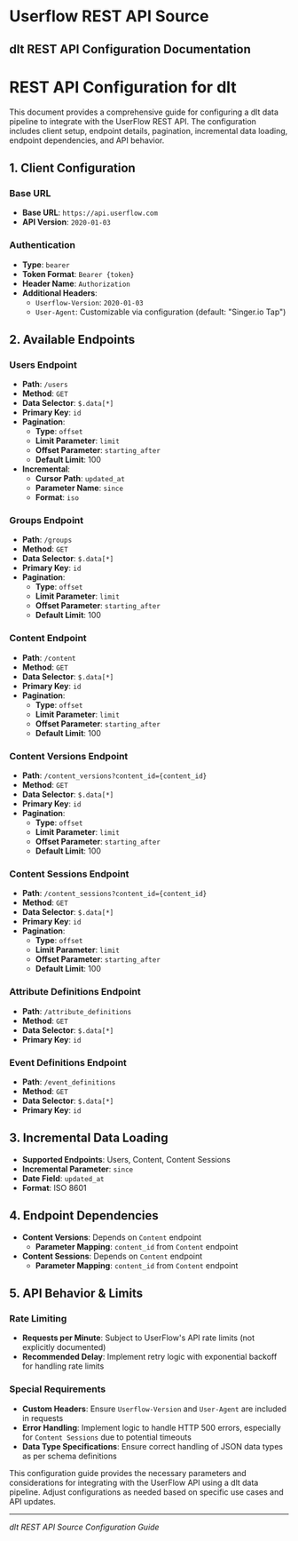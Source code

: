 # Userflow REST API Source

## dlt REST API Configuration Documentation

# REST API Configuration for dlt

This document provides a comprehensive guide for configuring a dlt data pipeline to integrate with the UserFlow REST API. The configuration includes client setup, endpoint details, pagination, incremental data loading, endpoint dependencies, and API behavior.

## 1. Client Configuration

### Base URL
- **Base URL**: `https://api.userflow.com`
- **API Version**: `2020-01-03`

### Authentication
- **Type**: `bearer`
- **Token Format**: `Bearer {token}`
- **Header Name**: `Authorization`
- **Additional Headers**: 
  - `Userflow-Version`: `2020-01-03`
  - `User-Agent`: Customizable via configuration (default: "Singer.io Tap")

## 2. Available Endpoints

### Users Endpoint
- **Path**: `/users`
- **Method**: `GET`
- **Data Selector**: `$.data[*]`
- **Primary Key**: `id`
- **Pagination**:
  - **Type**: `offset`
  - **Limit Parameter**: `limit`
  - **Offset Parameter**: `starting_after`
  - **Default Limit**: 100
- **Incremental**:
  - **Cursor Path**: `updated_at`
  - **Parameter Name**: `since`
  - **Format**: `iso`

### Groups Endpoint
- **Path**: `/groups`
- **Method**: `GET`
- **Data Selector**: `$.data[*]`
- **Primary Key**: `id`
- **Pagination**:
  - **Type**: `offset`
  - **Limit Parameter**: `limit`
  - **Offset Parameter**: `starting_after`
  - **Default Limit**: 100

### Content Endpoint
- **Path**: `/content`
- **Method**: `GET`
- **Data Selector**: `$.data[*]`
- **Primary Key**: `id`
- **Pagination**:
  - **Type**: `offset`
  - **Limit Parameter**: `limit`
  - **Offset Parameter**: `starting_after`
  - **Default Limit**: 100

### Content Versions Endpoint
- **Path**: `/content_versions?content_id={content_id}`
- **Method**: `GET`
- **Data Selector**: `$.data[*]`
- **Primary Key**: `id`
- **Pagination**:
  - **Type**: `offset`
  - **Limit Parameter**: `limit`
  - **Offset Parameter**: `starting_after`
  - **Default Limit**: 100

### Content Sessions Endpoint
- **Path**: `/content_sessions?content_id={content_id}`
- **Method**: `GET`
- **Data Selector**: `$.data[*]`
- **Primary Key**: `id`
- **Pagination**:
  - **Type**: `offset`
  - **Limit Parameter**: `limit`
  - **Offset Parameter**: `starting_after`
  - **Default Limit**: 100

### Attribute Definitions Endpoint
- **Path**: `/attribute_definitions`
- **Method**: `GET`
- **Data Selector**: `$.data[*]`
- **Primary Key**: `id`

### Event Definitions Endpoint
- **Path**: `/event_definitions`
- **Method**: `GET`
- **Data Selector**: `$.data[*]`
- **Primary Key**: `id`

## 3. Incremental Data Loading

- **Supported Endpoints**: Users, Content, Content Sessions
- **Incremental Parameter**: `since`
- **Date Field**: `updated_at`
- **Format**: ISO 8601

## 4. Endpoint Dependencies

- **Content Versions**: Depends on `Content` endpoint
  - **Parameter Mapping**: `content_id` from `Content` endpoint
- **Content Sessions**: Depends on `Content` endpoint
  - **Parameter Mapping**: `content_id` from `Content` endpoint

## 5. API Behavior & Limits

### Rate Limiting
- **Requests per Minute**: Subject to UserFlow's API rate limits (not explicitly documented)
- **Recommended Delay**: Implement retry logic with exponential backoff for handling rate limits

### Special Requirements
- **Custom Headers**: Ensure `Userflow-Version` and `User-Agent` are included in requests
- **Error Handling**: Implement logic to handle HTTP 500 errors, especially for `Content Sessions` due to potential timeouts
- **Data Type Specifications**: Ensure correct handling of JSON data types as per schema definitions

This configuration guide provides the necessary parameters and considerations for integrating with the UserFlow API using a dlt data pipeline. Adjust configurations as needed based on specific use cases and API updates.

---
*dlt REST API Source Configuration Guide*